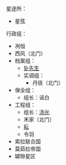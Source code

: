 星途所：
- 星弦

行政组：
- 冽恒
- 西风（北门）
- 档案组：
  - [钋先生](./钋先生.md)
  - 实调组：
    - 丹佶（北门）
- 保全组：
  - 组长：谣白
- 工程组：
  - 组长：[汤光](./汤光.md)
  - 禾家（北门）
  - [耘](./耘/耘.md)
  - 令羽
- 索拉联合国
- 莫茹拉帝国
- 罅隙星区
